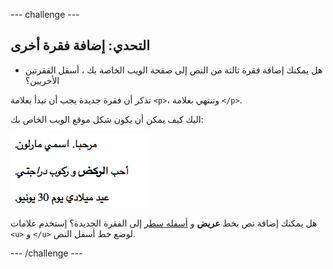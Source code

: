 --- challenge ---

## التحدي: إضافة فقرة أخرى

- هل يمكنك إضافة فقرة ثالثة من النص إلى صفحة الويب الخاصة بك ، أسفل الفقرتين الأخريين؟

تذكر أن فقرة جديدة يجب أن تبدأ بعلامة `<p>`، وتنتهي بعلامة `</p>`.

اليك كيف يمكن أن يكون شكل موقع الويب الخاص بك:

![لقطة الشاشة](images/birthday-paragraph.png)

هل يمكنك إضافة نص بخط **عريض** و <u>أسفله سطر</u> إلى الفقرة الجديدة؟ إستخدم علامات `<u>` و `</u>` لوضع خط أسفل النص.

--- /challenge ---